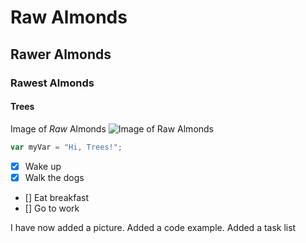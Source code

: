 # <h1> Raw Almonds
## <h2> Rawer Almonds
### <h3> Rawest Almonds
#### <h4> Trees


Image of _Raw_ Almonds
![Image of Raw Almonds](https://www.ohnuts.com/noapp/showImage.cfm/zoom/Raw%20Almond%20NEW1.jpg)



``` javascript
var myVar = "Hi, Trees!";
```

- [x] Wake up
- [x] Walk the dogs
- [] Eat breakfast
- [] Go to work








I have now added a picture.
Added a code example.
Added a task list
